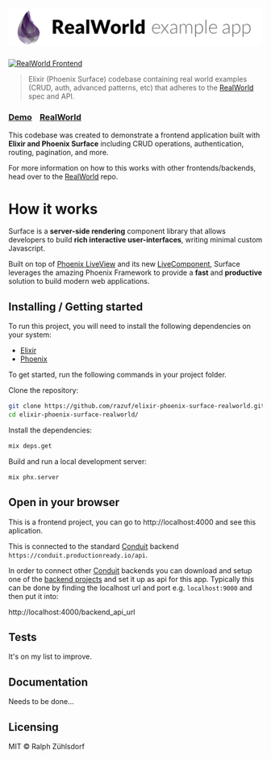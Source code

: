 # ![Elixir Phoenix Surface Example App](logo.png)

[![RealWorld Frontend](https://img.shields.io/badge/realworld-frontend-%23783578.svg)](http://realworld.io)

> Elixir (Phoenix Surface) codebase containing real world examples (CRUD, auth, advanced patterns, etc) that adheres to the [RealWorld](https://github.com/gothinkster/realworld-example-apps) spec and API.


### [Demo]()&nbsp;&nbsp;&nbsp;&nbsp;[RealWorld](https://github.com/gothinkster/realworld)


This codebase was created to demonstrate a frontend application built with **Elixir and Phoenix Surface** including CRUD operations, authentication, routing, pagination, and more.

For more information on how to this works with other frontends/backends, head over to the [RealWorld](https://github.com/gothinkster/realworld) repo.


# How it works

Surface is a **server-side rendering** component library that allows developers to
build **rich interactive user-interfaces**, writing minimal custom Javascript.

Built on top of [Phoenix LiveView](https://hexdocs.pm/phoenix_live_view/) and its new
[LiveComponent](https://hexdocs.pm/phoenix_live_view/Phoenix.LiveComponent.html), Surface
leverages the amazing Phoenix Framework to provide a **fast** and **productive** solution to build
modern web applications.

## Installing / Getting started

To run this project, you will need to install the following dependencies on your system:

* [Elixir](https://elixir-lang.org/install.html)
* [Phoenix](https://hexdocs.pm/phoenix/installation.html)

To get started, run the following commands in your project folder.

Clone the repository:

```sh
git clone https://github.com/razuf/elixir-phoenix-surface-realworld.git
cd elixir-phoenix-surface-realworld/
```

Install the dependencies:

```sh
mix deps.get
```

Build and run a local development server:

```sh
mix phx.server
```


## Open in your browser

This is a frontend project, you can go to http://localhost:4000 and see this aplication. 

This is connected to the standard [Conduit](https://demo.realworld.io/#/) backend `https://conduit.productionready.io/api`.

In order to connect other [Conduit](https://demo.realworld.io/#/) backends you can download and setup one of the [backend projects](https://demo.realworld.io/#/) and set it up as api for this app. Typically this can be done by finding the localhost url and port e.g. `localhost:9000` and then put it into:

http://localhost:4000/backend_api_url 


## Tests

It's on my list to improve. 

## Documentation

Needs to be done... 

## Licensing

MIT © Ralph Zühlsdorf
